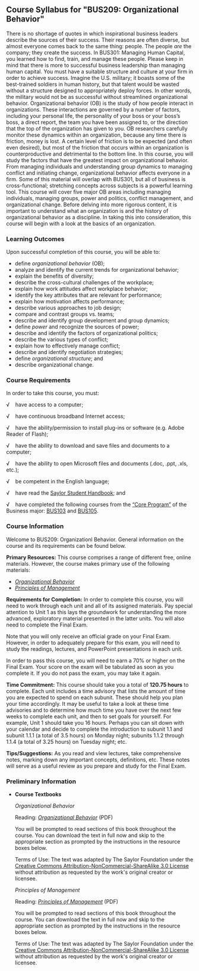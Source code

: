 Course Syllabus for "BUS209: Organizational Behavior"
-----------------------------------------------------

There is no shortage of quotes in which inspirational business leaders
describe the sources of their success. Their reasons are often diverse,
but almost everyone comes back to the same thing: people. The people
*are* the company; they create the success. In BUS301: Managing Human
Capital, you learned how to find, train, and manage these people. Please
keep in mind that there is more to successful business leadership than
managing human capital. You must have a suitable structure and culture
at your firm in order to achieve success. Imagine the U.S. military; it
boasts some of the best-trained soldiers in human history, but that
talent would be wasted without a structure designed to appropriately
deploy forces. In other words, the military would not be as successful
without streamlined organizational behavior. Organizational behavior
(OB) is the study of how people interact in organizations. These
interactions are governed by a number of factors, including your
personal life, the personality of your boss or your boss’s boss, a
direct report, the team you have been assigned to, or the direction that
the top of the organization has given to you. OB researchers carefully
monitor these dynamics within an organization, because any time there is
friction, money is lost. A certain level of friction is to be expected
(and often even desired), but most of the friction that occurs within an
organization is counterproductive and detrimental to the bottom line. In
this course, you will study the factors that have the greatest impact on
organizational behavior. From managing individuals and understanding
group dynamics to managing conflict and initiating change,
organizational behavior affects everyone in a firm. Some of this
material will overlap with BUS301, but all of business is
cross-functional; stretching concepts across subjects is a powerful
learning tool. This course will cover five major OB areas including
managing individuals, managing groups, power and politics, conflict
management, and organizational change. Before delving into more rigorous
content, it is important to understand what an organization is and the
history of organizational behavior as a discipline. In taking this into
consideration, this course will begin with a look at the basics of an
organization.

### Learning Outcomes

Upon successful completion of this course, you will be able to:  

-   define *organizational behavior* (OB);
-   analyze and identify the current trends for organizational behavior;
-   explain the benefits of diversity;
-   describe the cross-cultural challenges of the workplace;
-   explain how work attitudes affect workplace behavior;
-   identify the key attributes that are relevant for performance;
-   explain how motivation affects performance;
-   describe various approaches to job design;
-   compare and contrast groups vs. teams;
-   describe and identify group development and group dynamics;
-   define *power* and recognize the sources of power;
-   describe and identify the factors of organizational politics;
-   describe the various types of conflict;
-   explain how to effectively manage conflict;
-   describe and identify negotiation strategies;
-   define *organizational structure*; and
-   describe organizational change.

### Course Requirements

In order to take this course, you must:  
  
 √    have access to a computer;  
  
 √    have continuous broadband Internet access;  
  
 √    have the ability/permission to install plug-ins or software (e.g.
Adobe Reader of Flash);  
  
 √    have the ability to download and save files and documents to a
computer;  
  
 √    have the ability to open Microsoft files and documents (.doc,
.ppt, .xls, etc.);  
  
 √    be competent in the English language;  
  
 √    have read the [Saylor Student
Handbook](http://www.saylor.org/site/wp-content/uploads/2012/05/Saylor-StudentHandbook.pdf);
and  
  
 √    have completed the following courses from the [“Core
Program”](http://www.saylor.org/majors/business-administration/) of the
Business major: [BUS103](http://saylor.org/bus103)
and [BUS105](http://www.saylor.org/courses/bus105/).

### Course Information

Welcome to BUS209: Organizationl Behavior. General information on the
course and its requirements can be found below.  
  
 **Primary Resources:** This course comprises a range of different free,
online materials. However, the course makes primary use of the following
materials:  

-   [*Organizational
    Behavior*](http://www.saylor.org/site/textbooks/Organizational%20Behavior.pdf)
-   [*Principles of
    Management*](http://www.saylor.org/site/textbooks/Principles%20of%20Management.pdf)

**Requirements for Completion:** In order to complete this course, you
will need to work through each unit and all of its assigned materials.
Pay special attention to Unit 1 as this lays the groundwork for
understanding the more advanced, exploratory material presented in the
latter units. You will also need to complete the Final Exam.  
  
 Note that you will only receive an official grade on your Final Exam.
However, in order to adequately prepare for this exam, you will need to
study the readings, lectures, and PowerPoint presentations in each
unit.  
  
 In order to pass this course, you will need to earn a 70% or higher on
the Final Exam. Your score on the exam will be tabulated as soon as you
complete it. If you do not pass the exam, you may take it again.  
  
 **Time Commitment:** This course should take you a total of **120.75
hours** to complete. Each unit includes a time advisory that lists the
amount of time you are expected to spend on each subunit. These should
help you plan your time accordingly. It may be useful to take a look at
these time advisories and to determine how much time you have over the
next few weeks to complete each unit, and then to set goals for
yourself. For example, Unit 1 should take you 16 hours. Perhaps you can
sit down with your calendar and decide to complete the introduction to
subunit 1.1 and subunit 1.1.1 (a total of 3.5 hours) on Monday night;
subunits 1.1.2 through 1.1.4 (a total of 3.25 hours) on Tuesday night;
etc.  
  
 **Tips/Suggestions:** As you read and view lectures, take comprehensive
notes, marking down any important concepts, definitions, etc. These
notes will serve as a useful review as you prepare and study for the
Final Exam.

### Preliminary Information

-   **Course Textbooks**

    *Organizational Behavior*  
      
     Reading: [*Organizational
    Behavior*](http://www.saylor.org/site/textbooks/Organizational%20Behavior.pdf)
    (PDF)  
      
     You will be prompted to read sections of this book throughout the
    course. You can download the text in full now and skip to the
    appropriate section as prompted by the instructions in the resource
    boxes below.  
      
     <span id="55984_unit_description">Terms of Use: The text was
    adapted by The Saylor Foundation under the [Creative Commons
    Attribution-NonCommercial-ShareAlike 3.0
    License](http://creativecommons.org/licenses/by-nc-sa/3.0/) without
    attribution as requested by the work's original creator or
    licensee.  </span>  
      
     *Principles of Management*  
      
     Reading: [*Principles of
    Management*](http://www.saylor.org/site/textbooks/Principles%20of%20Management.pdf)
    (PDF)  
      
     You will be prompted to read sections of this book throughout the
    course. You can download the text in full now and skip to the
    appropriate section as prompted by the instructions in the resource
    boxes below.  
      
     <span id="55984_unit_description">Terms of Use: The text was
    adapted by The Saylor Foundation under the [Creative Commons
    Attribution-NonCommercial-ShareAlike 3.0
    License](http://creativecommons.org/licenses/by-nc-sa/3.0/) without
    attribution as requested by the work's original creator or
    licensee.  </span>


